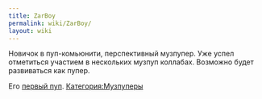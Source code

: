 ```yaml
---
title: ZarBoy
permalink: wiki/ZarBoy/
layout: wiki
---
```


Новичок в пуп-комьюнити, перспективный музпупер. Уже успел отметиться
участием в нескольких музпуп коллабах. Возможно будет развиваться как
пупер.

Его [первый
пуп](https://www.youtube.com/watch?v=Yu1VmYfHn9c&feature=youtu.be).
[Категория:Музпуперы](Категория:Музпуперы "wikilink")
